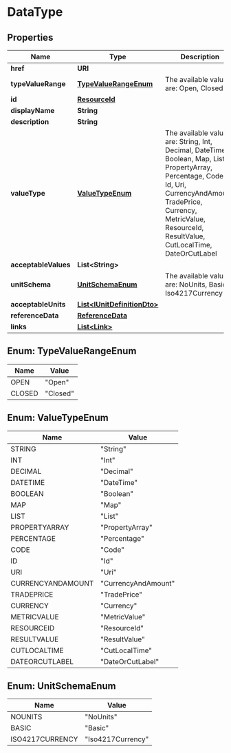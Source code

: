 

# DataType


## Properties

Name | Type | Description | Notes
------------ | ------------- | ------------- | -------------
**href** | **URI** |  |  [optional]
**typeValueRange** | [**TypeValueRangeEnum**](#TypeValueRangeEnum) | The available values are: Open, Closed | 
**id** | [**ResourceId**](ResourceId.md) |  | 
**displayName** | **String** |  | 
**description** | **String** |  | 
**valueType** | [**ValueTypeEnum**](#ValueTypeEnum) | The available values are: String, Int, Decimal, DateTime, Boolean, Map, List, PropertyArray, Percentage, Code, Id, Uri, CurrencyAndAmount, TradePrice, Currency, MetricValue, ResourceId, ResultValue, CutLocalTime, DateOrCutLabel | 
**acceptableValues** | **List&lt;String&gt;** |  |  [optional]
**unitSchema** | [**UnitSchemaEnum**](#UnitSchemaEnum) | The available values are: NoUnits, Basic, Iso4217Currency |  [optional]
**acceptableUnits** | [**List&lt;IUnitDefinitionDto&gt;**](IUnitDefinitionDto.md) |  |  [optional]
**referenceData** | [**ReferenceData**](ReferenceData.md) |  |  [optional]
**links** | [**List&lt;Link&gt;**](Link.md) |  |  [optional]



## Enum: TypeValueRangeEnum

Name | Value
---- | -----
OPEN | &quot;Open&quot;
CLOSED | &quot;Closed&quot;



## Enum: ValueTypeEnum

Name | Value
---- | -----
STRING | &quot;String&quot;
INT | &quot;Int&quot;
DECIMAL | &quot;Decimal&quot;
DATETIME | &quot;DateTime&quot;
BOOLEAN | &quot;Boolean&quot;
MAP | &quot;Map&quot;
LIST | &quot;List&quot;
PROPERTYARRAY | &quot;PropertyArray&quot;
PERCENTAGE | &quot;Percentage&quot;
CODE | &quot;Code&quot;
ID | &quot;Id&quot;
URI | &quot;Uri&quot;
CURRENCYANDAMOUNT | &quot;CurrencyAndAmount&quot;
TRADEPRICE | &quot;TradePrice&quot;
CURRENCY | &quot;Currency&quot;
METRICVALUE | &quot;MetricValue&quot;
RESOURCEID | &quot;ResourceId&quot;
RESULTVALUE | &quot;ResultValue&quot;
CUTLOCALTIME | &quot;CutLocalTime&quot;
DATEORCUTLABEL | &quot;DateOrCutLabel&quot;



## Enum: UnitSchemaEnum

Name | Value
---- | -----
NOUNITS | &quot;NoUnits&quot;
BASIC | &quot;Basic&quot;
ISO4217CURRENCY | &quot;Iso4217Currency&quot;



